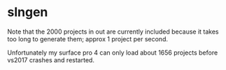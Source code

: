 # slngen

Note that the 2000 projects in out are currently included because it takes too long to generate them; approx 1 project per second.

Unfortunately my surface pro 4 can only load about 1656 projects before vs2017 crashes and restarted. 
